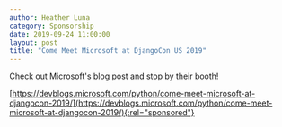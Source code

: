 ```yaml
---
author: Heather Luna
category: Sponsorship
date: 2019-09-24 11:00:00
layout: post
title: "Come Meet Microsoft at DjangoCon US 2019"
---
```


Check out Microsoft's blog post and stop by their booth!

[https://devblogs.microsoft.com/python/come-meet-microsoft-at-djangocon-2019/](https://devblogs.microsoft.com/python/come-meet-microsoft-at-djangocon-2019/){:rel="sponsored"}
